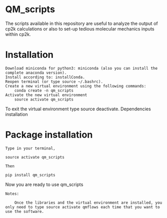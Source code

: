 # QM_scripts
The scripts available in this repository are useful to analyze the output of cp2k calculations or also to set-up tedious molecular mechanics inputs within cp2k. 

# Installation
    Download miniconda for python3: miniconda (also you can install the complete anaconda version).
    Install according to: installConda.
    Reopen terminal (or type source ~/.bashrc).
    Create a new virtual environment using the following commands:
        conda create -n qm_scripts
    Activate the new virtual environment
        source activate qm_scripts

To exit the virtual environment type source deactivate.
Dependencies installation

# Package installation

    Type in your terminal,

    source activate qm_scripts

    Then

    pip install qm_scripts

Now you are ready to use qm_scripts

    Notes:

        Once the libraries and the virtual environment are installed, you only need to type source activate qmflows each time that you want to use the software.

